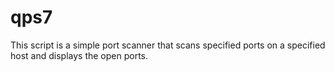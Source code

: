 # qps7
This script is a simple port scanner that scans specified ports on a specified host and displays the open ports.
